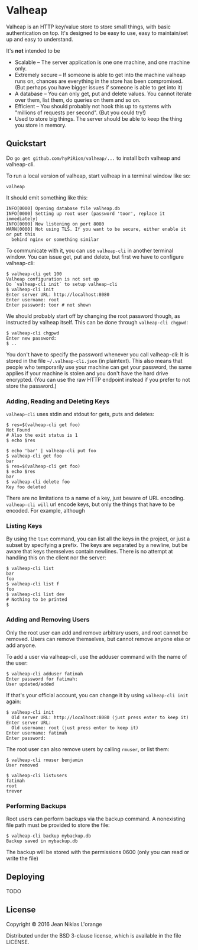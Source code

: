 # Valheap

Valheap is an HTTP key/value store to store small things, with basic
authentication on top. It's designed to be easy to use, easy to maintain/set up
and easy to understand.

It's **not** intended to be

* Scalable – The server application is one one machine, and one machine only.
* Extremely secure – If someone is able to get into the machine valheap runs on,
  chances are everything in the store has been compromised. (But perhaps you
  have bigger issues if someone is able to get into it)
* A database – You can only get, put and delete values. You cannot iterate over
  them, list them, do queries on them and so on.
* Efficient – You should probably not hook this up to systems with "millions of
  requests per second". (But you could try!)
* Used to store big things. The server should be able to keep the thing you
  store in memory.

## Quickstart

Do `go get github.com/hyPiRion/valheap/...` to install both valheap and
valheap-cli.

To run a local version of valheap, start valheap in a terminal window like so:

```
valheap
```


It should emit something like this:

```
INFO[0000] Opening database file valheap.db
INFO[0000] Setting up root user (password 'toor', replace it immediately)
INFO[0000] Now listening on port 8080
WARN[0000] Not using TLS. If you want to be secure, either enable it or put this
  behind nginx or something similar
```

To communicate with it, you can use `valheap-cli` in another terminal window.
You can issue get, put and delete, but first we have to configure valheap-cli:

```
$ valheap-cli get 100
Valheap configuration is not set up
Do `valheap-cli init` to setup valheap-cli
$ valheap-cli init
Enter server URL: http://localhost:8080
Enter username: root
Enter password: toor # not shown
```

We should probably start off by changing the root password though, as instructed
by valheap itself. This can be done through `valheap-cli chgpwd`:

```
$ valheap-cli chgpwd
Enter new password: 
$ ..
```

You don't have to specify the password whenever you call valheap-cli: It is
stored in the file `~/.valheap-cli.json` (in plaintext). This also means that
people who temporarily use your machine can get your password, the same applies
if your machine is stolen and you don't have the hard drive encrypted. (You can
use the raw HTTP endpoint instead if you prefer to not store the password.)

### Adding, Reading and Deleting Keys

`valheap-cli` uses stdin and stdout for gets, puts and deletes: 

```shell
$ res=$(valheap-cli get foo)
Not Found
# Also the exit status is 1
$ echo $res

$ echo 'bar' | valheap-cli put foo
$ valheap-cli get foo
bar
$ res=$(valheap-cli get foo)
$ echo $res
bar
$ valheap-cli delete foo
Key foo deleted
```

There are no limitations to a name of a key, just beware of URL encoding.
`valheap-cli will` url encode keys, but only the things that have to be encoded.
For example, although 

### Listing Keys

By using the `list` command, you can list all the keys in the project, or just a
subset by specifying a prefix. The keys are separated by a newline, but be aware
that keys themselves contain newlines. There is no attempt at handling this on
the client nor the server:

```shell
$ valheap-cli list
bar
foo
$ valheap-cli list f
foo
$ valheap-cli list dev
# Nothing to be printed
$
```

### Adding and Removing Users

Only the root user can add and remove arbitrary users, and root cannot be
removed. Users can remove themselves, but cannot remove anyone else or add
anyone.

To add a user via valheap-cli, use the adduser command with the name of the
user:

```shell
$ valheap-cli adduser fatimah
Enter password for fatimah: 
User updated/added
```

If that's your official account, you can change it by using `valheap-cli init`
again:

```shell
$ valheap-cli init
  Old server URL: http://localhost:8080 (just press enter to keep it)
Enter server URL: 
  Old username: root (just press enter to keep it)
Enter username: fatimah
Enter password:
```

The root user can also remove users by calling `rmuser`, or list them:

```shell
$ valheap-cli rmuser benjamin
User removed
```

```shell
$ valheap-cli listusers
fatimah
root
trevor
```

### Performing Backups

Root users can perform backups via the backup command. A nonexisting file path
must be provided to store the file:

```shell
$ valheap-cli backup mybackup.db
Backup saved in mybackup.db
```

The backup will be stored with the permissions 0600 (only you can read or write
the file)

## Deploying

TODO

## License

Copyright © 2016 Jean Niklas L'orange

Distributed under the BSD 3-clause license, which is available in the file
LICENSE.
